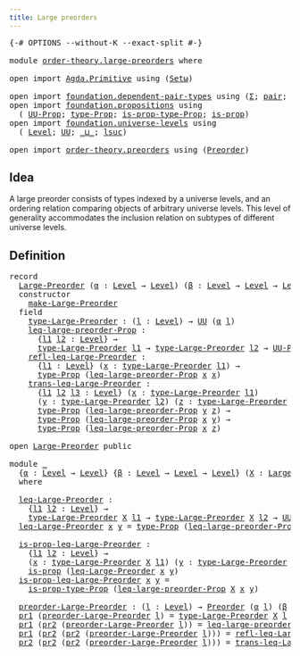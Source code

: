 ```yaml
---
title: Large preorders
---
```


<pre class="Agda"><a id="41" class="Symbol">{-#</a> <a id="45" class="Keyword">OPTIONS</a> <a id="53" class="Pragma">--without-K</a> <a id="65" class="Pragma">--exact-split</a> <a id="79" class="Symbol">#-}</a>

<a id="84" class="Keyword">module</a> <a id="91" href="order-theory.large-preorders.html" class="Module">order-theory.large-preorders</a> <a id="120" class="Keyword">where</a>

<a id="127" class="Keyword">open</a> <a id="132" class="Keyword">import</a> <a id="139" href="Agda.Primitive.html" class="Module">Agda.Primitive</a> <a id="154" class="Keyword">using</a> <a id="160" class="Symbol">(</a><a id="161" href="Agda.Primitive.html#381" class="Primitive">Setω</a><a id="165" class="Symbol">)</a>

<a id="168" class="Keyword">open</a> <a id="173" class="Keyword">import</a> <a id="180" href="foundation.dependent-pair-types.html" class="Module">foundation.dependent-pair-types</a> <a id="212" class="Keyword">using</a> <a id="218" class="Symbol">(</a><a id="219" href="foundation-core.dependent-pair-types.html#502" class="Record">Σ</a><a id="220" class="Symbol">;</a> <a id="222" href="foundation-core.dependent-pair-types.html#575" class="InductiveConstructor">pair</a><a id="226" class="Symbol">;</a> <a id="228" href="foundation-core.dependent-pair-types.html#592" class="Field">pr1</a><a id="231" class="Symbol">;</a> <a id="233" href="foundation-core.dependent-pair-types.html#604" class="Field">pr2</a><a id="236" class="Symbol">)</a>
<a id="238" class="Keyword">open</a> <a id="243" class="Keyword">import</a> <a id="250" href="foundation.propositions.html" class="Module">foundation.propositions</a> <a id="274" class="Keyword">using</a>
  <a id="282" class="Symbol">(</a> <a id="284" href="foundation-core.propositions.html#1380" class="Function">UU-Prop</a><a id="291" class="Symbol">;</a> <a id="293" href="foundation-core.propositions.html#1482" class="Function">type-Prop</a><a id="302" class="Symbol">;</a> <a id="304" href="foundation-core.propositions.html#1549" class="Function">is-prop-type-Prop</a><a id="321" class="Symbol">;</a> <a id="323" href="foundation-core.propositions.html#1296" class="Function">is-prop</a><a id="330" class="Symbol">)</a>
<a id="332" class="Keyword">open</a> <a id="337" class="Keyword">import</a> <a id="344" href="foundation.universe-levels.html" class="Module">foundation.universe-levels</a> <a id="371" class="Keyword">using</a>
  <a id="379" class="Symbol">(</a> <a id="381" href="Agda.Primitive.html#597" class="Postulate">Level</a><a id="386" class="Symbol">;</a> <a id="388" href="foundation-core.universe-levels.html#222" class="Primitive">UU</a><a id="390" class="Symbol">;</a> <a id="392" href="Agda.Primitive.html#810" class="Primitive Operator">_⊔_</a><a id="395" class="Symbol">;</a> <a id="397" href="Agda.Primitive.html#780" class="Primitive">lsuc</a><a id="401" class="Symbol">)</a>

<a id="404" class="Keyword">open</a> <a id="409" class="Keyword">import</a> <a id="416" href="order-theory.preorders.html" class="Module">order-theory.preorders</a> <a id="439" class="Keyword">using</a> <a id="445" class="Symbol">(</a><a id="446" href="order-theory.preorders.html#531" class="Function">Preorder</a><a id="454" class="Symbol">)</a>
</pre>
## Idea

A large preorder consists of types indexed by a universe levels, and an ordering relation comparing objects of arbitrary universe levels. This level of generality accommodates the inclusion relation on subtypes of different universe levels.

## Definition

<pre class="Agda"><a id="735" class="Keyword">record</a>
  <a id="Large-Preorder"></a><a id="744" href="order-theory.large-preorders.html#744" class="Record">Large-Preorder</a> <a id="759" class="Symbol">(</a><a id="760" href="order-theory.large-preorders.html#760" class="Bound">α</a> <a id="762" class="Symbol">:</a> <a id="764" href="Agda.Primitive.html#597" class="Postulate">Level</a> <a id="770" class="Symbol">→</a> <a id="772" href="Agda.Primitive.html#597" class="Postulate">Level</a><a id="777" class="Symbol">)</a> <a id="779" class="Symbol">(</a><a id="780" href="order-theory.large-preorders.html#780" class="Bound">β</a> <a id="782" class="Symbol">:</a> <a id="784" href="Agda.Primitive.html#597" class="Postulate">Level</a> <a id="790" class="Symbol">→</a> <a id="792" href="Agda.Primitive.html#597" class="Postulate">Level</a> <a id="798" class="Symbol">→</a> <a id="800" href="Agda.Primitive.html#597" class="Postulate">Level</a><a id="805" class="Symbol">)</a> <a id="807" class="Symbol">:</a> <a id="809" href="Agda.Primitive.html#381" class="Primitive">Setω</a> <a id="814" class="Keyword">where</a>
  <a id="822" class="Keyword">constructor</a>
    <a id="make-Large-Preorder"></a><a id="838" href="order-theory.large-preorders.html#838" class="InductiveConstructor">make-Large-Preorder</a>
  <a id="860" class="Keyword">field</a>
    <a id="Large-Preorder.type-Large-Preorder"></a><a id="870" href="order-theory.large-preorders.html#870" class="Field">type-Large-Preorder</a> <a id="890" class="Symbol">:</a> <a id="892" class="Symbol">(</a><a id="893" href="order-theory.large-preorders.html#893" class="Bound">l</a> <a id="895" class="Symbol">:</a> <a id="897" href="Agda.Primitive.html#597" class="Postulate">Level</a><a id="902" class="Symbol">)</a> <a id="904" class="Symbol">→</a> <a id="906" href="foundation-core.universe-levels.html#222" class="Primitive">UU</a> <a id="909" class="Symbol">(</a><a id="910" href="order-theory.large-preorders.html#760" class="Bound">α</a> <a id="912" href="order-theory.large-preorders.html#893" class="Bound">l</a><a id="913" class="Symbol">)</a>
    <a id="Large-Preorder.leq-large-preorder-Prop"></a><a id="919" href="order-theory.large-preorders.html#919" class="Field">leq-large-preorder-Prop</a> <a id="943" class="Symbol">:</a>
      <a id="951" class="Symbol">{</a><a id="952" href="order-theory.large-preorders.html#952" class="Bound">l1</a> <a id="955" href="order-theory.large-preorders.html#955" class="Bound">l2</a> <a id="958" class="Symbol">:</a> <a id="960" href="Agda.Primitive.html#597" class="Postulate">Level</a><a id="965" class="Symbol">}</a> <a id="967" class="Symbol">→</a>
      <a id="975" href="order-theory.large-preorders.html#870" class="Field">type-Large-Preorder</a> <a id="995" href="order-theory.large-preorders.html#952" class="Bound">l1</a> <a id="998" class="Symbol">→</a> <a id="1000" href="order-theory.large-preorders.html#870" class="Field">type-Large-Preorder</a> <a id="1020" href="order-theory.large-preorders.html#955" class="Bound">l2</a> <a id="1023" class="Symbol">→</a> <a id="1025" href="foundation-core.propositions.html#1380" class="Function">UU-Prop</a> <a id="1033" class="Symbol">(</a><a id="1034" href="order-theory.large-preorders.html#780" class="Bound">β</a> <a id="1036" href="order-theory.large-preorders.html#952" class="Bound">l1</a> <a id="1039" href="order-theory.large-preorders.html#955" class="Bound">l2</a><a id="1041" class="Symbol">)</a>
    <a id="Large-Preorder.refl-leq-Large-Preorder"></a><a id="1047" href="order-theory.large-preorders.html#1047" class="Field">refl-leq-Large-Preorder</a> <a id="1071" class="Symbol">:</a>
      <a id="1079" class="Symbol">{</a><a id="1080" href="order-theory.large-preorders.html#1080" class="Bound">l1</a> <a id="1083" class="Symbol">:</a> <a id="1085" href="Agda.Primitive.html#597" class="Postulate">Level</a><a id="1090" class="Symbol">}</a> <a id="1092" class="Symbol">(</a><a id="1093" href="order-theory.large-preorders.html#1093" class="Bound">x</a> <a id="1095" class="Symbol">:</a> <a id="1097" href="order-theory.large-preorders.html#870" class="Field">type-Large-Preorder</a> <a id="1117" href="order-theory.large-preorders.html#1080" class="Bound">l1</a><a id="1119" class="Symbol">)</a> <a id="1121" class="Symbol">→</a>
      <a id="1129" href="foundation-core.propositions.html#1482" class="Function">type-Prop</a> <a id="1139" class="Symbol">(</a><a id="1140" href="order-theory.large-preorders.html#919" class="Field">leq-large-preorder-Prop</a> <a id="1164" href="order-theory.large-preorders.html#1093" class="Bound">x</a> <a id="1166" href="order-theory.large-preorders.html#1093" class="Bound">x</a><a id="1167" class="Symbol">)</a>
    <a id="Large-Preorder.trans-leq-Large-Preorder"></a><a id="1173" href="order-theory.large-preorders.html#1173" class="Field">trans-leq-Large-Preorder</a> <a id="1198" class="Symbol">:</a>
      <a id="1206" class="Symbol">{</a><a id="1207" href="order-theory.large-preorders.html#1207" class="Bound">l1</a> <a id="1210" href="order-theory.large-preorders.html#1210" class="Bound">l2</a> <a id="1213" href="order-theory.large-preorders.html#1213" class="Bound">l3</a> <a id="1216" class="Symbol">:</a> <a id="1218" href="Agda.Primitive.html#597" class="Postulate">Level</a><a id="1223" class="Symbol">}</a> <a id="1225" class="Symbol">(</a><a id="1226" href="order-theory.large-preorders.html#1226" class="Bound">x</a> <a id="1228" class="Symbol">:</a> <a id="1230" href="order-theory.large-preorders.html#870" class="Field">type-Large-Preorder</a> <a id="1250" href="order-theory.large-preorders.html#1207" class="Bound">l1</a><a id="1252" class="Symbol">)</a>
      <a id="1260" class="Symbol">(</a><a id="1261" href="order-theory.large-preorders.html#1261" class="Bound">y</a> <a id="1263" class="Symbol">:</a> <a id="1265" href="order-theory.large-preorders.html#870" class="Field">type-Large-Preorder</a> <a id="1285" href="order-theory.large-preorders.html#1210" class="Bound">l2</a><a id="1287" class="Symbol">)</a> <a id="1289" class="Symbol">(</a><a id="1290" href="order-theory.large-preorders.html#1290" class="Bound">z</a> <a id="1292" class="Symbol">:</a> <a id="1294" href="order-theory.large-preorders.html#870" class="Field">type-Large-Preorder</a> <a id="1314" href="order-theory.large-preorders.html#1213" class="Bound">l3</a><a id="1316" class="Symbol">)</a> <a id="1318" class="Symbol">→</a>
      <a id="1326" href="foundation-core.propositions.html#1482" class="Function">type-Prop</a> <a id="1336" class="Symbol">(</a><a id="1337" href="order-theory.large-preorders.html#919" class="Field">leq-large-preorder-Prop</a> <a id="1361" href="order-theory.large-preorders.html#1261" class="Bound">y</a> <a id="1363" href="order-theory.large-preorders.html#1290" class="Bound">z</a><a id="1364" class="Symbol">)</a> <a id="1366" class="Symbol">→</a>
      <a id="1374" href="foundation-core.propositions.html#1482" class="Function">type-Prop</a> <a id="1384" class="Symbol">(</a><a id="1385" href="order-theory.large-preorders.html#919" class="Field">leq-large-preorder-Prop</a> <a id="1409" href="order-theory.large-preorders.html#1226" class="Bound">x</a> <a id="1411" href="order-theory.large-preorders.html#1261" class="Bound">y</a><a id="1412" class="Symbol">)</a> <a id="1414" class="Symbol">→</a>
      <a id="1422" href="foundation-core.propositions.html#1482" class="Function">type-Prop</a> <a id="1432" class="Symbol">(</a><a id="1433" href="order-theory.large-preorders.html#919" class="Field">leq-large-preorder-Prop</a> <a id="1457" href="order-theory.large-preorders.html#1226" class="Bound">x</a> <a id="1459" href="order-theory.large-preorders.html#1290" class="Bound">z</a><a id="1460" class="Symbol">)</a>

<a id="1463" class="Keyword">open</a> <a id="1468" href="order-theory.large-preorders.html#744" class="Module">Large-Preorder</a> <a id="1483" class="Keyword">public</a>

<a id="1491" class="Keyword">module</a> <a id="1498" href="order-theory.large-preorders.html#1498" class="Module">_</a>
  <a id="1502" class="Symbol">{</a><a id="1503" href="order-theory.large-preorders.html#1503" class="Bound">α</a> <a id="1505" class="Symbol">:</a> <a id="1507" href="Agda.Primitive.html#597" class="Postulate">Level</a> <a id="1513" class="Symbol">→</a> <a id="1515" href="Agda.Primitive.html#597" class="Postulate">Level</a><a id="1520" class="Symbol">}</a> <a id="1522" class="Symbol">{</a><a id="1523" href="order-theory.large-preorders.html#1523" class="Bound">β</a> <a id="1525" class="Symbol">:</a> <a id="1527" href="Agda.Primitive.html#597" class="Postulate">Level</a> <a id="1533" class="Symbol">→</a> <a id="1535" href="Agda.Primitive.html#597" class="Postulate">Level</a> <a id="1541" class="Symbol">→</a> <a id="1543" href="Agda.Primitive.html#597" class="Postulate">Level</a><a id="1548" class="Symbol">}</a> <a id="1550" class="Symbol">(</a><a id="1551" href="order-theory.large-preorders.html#1551" class="Bound">X</a> <a id="1553" class="Symbol">:</a> <a id="1555" href="order-theory.large-preorders.html#744" class="Record">Large-Preorder</a> <a id="1570" href="order-theory.large-preorders.html#1503" class="Bound">α</a> <a id="1572" href="order-theory.large-preorders.html#1523" class="Bound">β</a><a id="1573" class="Symbol">)</a>
  <a id="1577" class="Keyword">where</a>

  <a id="1586" href="order-theory.large-preorders.html#1586" class="Function">leq-Large-Preorder</a> <a id="1605" class="Symbol">:</a>
    <a id="1611" class="Symbol">{</a><a id="1612" href="order-theory.large-preorders.html#1612" class="Bound">l1</a> <a id="1615" href="order-theory.large-preorders.html#1615" class="Bound">l2</a> <a id="1618" class="Symbol">:</a> <a id="1620" href="Agda.Primitive.html#597" class="Postulate">Level</a><a id="1625" class="Symbol">}</a> <a id="1627" class="Symbol">→</a>
    <a id="1633" href="order-theory.large-preorders.html#870" class="Field">type-Large-Preorder</a> <a id="1653" href="order-theory.large-preorders.html#1551" class="Bound">X</a> <a id="1655" href="order-theory.large-preorders.html#1612" class="Bound">l1</a> <a id="1658" class="Symbol">→</a> <a id="1660" href="order-theory.large-preorders.html#870" class="Field">type-Large-Preorder</a> <a id="1680" href="order-theory.large-preorders.html#1551" class="Bound">X</a> <a id="1682" href="order-theory.large-preorders.html#1615" class="Bound">l2</a> <a id="1685" class="Symbol">→</a> <a id="1687" href="foundation-core.universe-levels.html#222" class="Primitive">UU</a> <a id="1690" class="Symbol">(</a><a id="1691" href="order-theory.large-preorders.html#1523" class="Bound">β</a> <a id="1693" href="order-theory.large-preorders.html#1612" class="Bound">l1</a> <a id="1696" href="order-theory.large-preorders.html#1615" class="Bound">l2</a><a id="1698" class="Symbol">)</a>
  <a id="1702" href="order-theory.large-preorders.html#1586" class="Function">leq-Large-Preorder</a> <a id="1721" href="order-theory.large-preorders.html#1721" class="Bound">x</a> <a id="1723" href="order-theory.large-preorders.html#1723" class="Bound">y</a> <a id="1725" class="Symbol">=</a> <a id="1727" href="foundation-core.propositions.html#1482" class="Function">type-Prop</a> <a id="1737" class="Symbol">(</a><a id="1738" href="order-theory.large-preorders.html#919" class="Field">leq-large-preorder-Prop</a> <a id="1762" href="order-theory.large-preorders.html#1551" class="Bound">X</a> <a id="1764" href="order-theory.large-preorders.html#1721" class="Bound">x</a> <a id="1766" href="order-theory.large-preorders.html#1723" class="Bound">y</a><a id="1767" class="Symbol">)</a>

  <a id="1772" href="order-theory.large-preorders.html#1772" class="Function">is-prop-leq-Large-Preorder</a> <a id="1799" class="Symbol">:</a>
    <a id="1805" class="Symbol">{</a><a id="1806" href="order-theory.large-preorders.html#1806" class="Bound">l1</a> <a id="1809" href="order-theory.large-preorders.html#1809" class="Bound">l2</a> <a id="1812" class="Symbol">:</a> <a id="1814" href="Agda.Primitive.html#597" class="Postulate">Level</a><a id="1819" class="Symbol">}</a> <a id="1821" class="Symbol">→</a>
    <a id="1827" class="Symbol">(</a><a id="1828" href="order-theory.large-preorders.html#1828" class="Bound">x</a> <a id="1830" class="Symbol">:</a> <a id="1832" href="order-theory.large-preorders.html#870" class="Field">type-Large-Preorder</a> <a id="1852" href="order-theory.large-preorders.html#1551" class="Bound">X</a> <a id="1854" href="order-theory.large-preorders.html#1806" class="Bound">l1</a><a id="1856" class="Symbol">)</a> <a id="1858" class="Symbol">(</a><a id="1859" href="order-theory.large-preorders.html#1859" class="Bound">y</a> <a id="1861" class="Symbol">:</a> <a id="1863" href="order-theory.large-preorders.html#870" class="Field">type-Large-Preorder</a> <a id="1883" href="order-theory.large-preorders.html#1551" class="Bound">X</a> <a id="1885" href="order-theory.large-preorders.html#1809" class="Bound">l2</a><a id="1887" class="Symbol">)</a> <a id="1889" class="Symbol">→</a>
    <a id="1895" href="foundation-core.propositions.html#1296" class="Function">is-prop</a> <a id="1903" class="Symbol">(</a><a id="1904" href="order-theory.large-preorders.html#1586" class="Function">leq-Large-Preorder</a> <a id="1923" href="order-theory.large-preorders.html#1828" class="Bound">x</a> <a id="1925" href="order-theory.large-preorders.html#1859" class="Bound">y</a><a id="1926" class="Symbol">)</a>
  <a id="1930" href="order-theory.large-preorders.html#1772" class="Function">is-prop-leq-Large-Preorder</a> <a id="1957" href="order-theory.large-preorders.html#1957" class="Bound">x</a> <a id="1959" href="order-theory.large-preorders.html#1959" class="Bound">y</a> <a id="1961" class="Symbol">=</a>
    <a id="1967" href="foundation-core.propositions.html#1549" class="Function">is-prop-type-Prop</a> <a id="1985" class="Symbol">(</a><a id="1986" href="order-theory.large-preorders.html#919" class="Field">leq-large-preorder-Prop</a> <a id="2010" href="order-theory.large-preorders.html#1551" class="Bound">X</a> <a id="2012" href="order-theory.large-preorders.html#1957" class="Bound">x</a> <a id="2014" href="order-theory.large-preorders.html#1959" class="Bound">y</a><a id="2015" class="Symbol">)</a>

  <a id="2020" href="order-theory.large-preorders.html#2020" class="Function">preorder-Large-Preorder</a> <a id="2044" class="Symbol">:</a> <a id="2046" class="Symbol">(</a><a id="2047" href="order-theory.large-preorders.html#2047" class="Bound">l</a> <a id="2049" class="Symbol">:</a> <a id="2051" href="Agda.Primitive.html#597" class="Postulate">Level</a><a id="2056" class="Symbol">)</a> <a id="2058" class="Symbol">→</a> <a id="2060" href="order-theory.preorders.html#531" class="Function">Preorder</a> <a id="2069" class="Symbol">(</a><a id="2070" href="order-theory.large-preorders.html#1503" class="Bound">α</a> <a id="2072" href="order-theory.large-preorders.html#2047" class="Bound">l</a><a id="2073" class="Symbol">)</a> <a id="2075" class="Symbol">(</a><a id="2076" href="order-theory.large-preorders.html#1523" class="Bound">β</a> <a id="2078" href="order-theory.large-preorders.html#2047" class="Bound">l</a> <a id="2080" href="order-theory.large-preorders.html#2047" class="Bound">l</a><a id="2081" class="Symbol">)</a>
  <a id="2085" href="foundation-core.dependent-pair-types.html#592" class="Field">pr1</a> <a id="2089" class="Symbol">(</a><a id="2090" href="order-theory.large-preorders.html#2020" class="Function">preorder-Large-Preorder</a> <a id="2114" href="order-theory.large-preorders.html#2114" class="Bound">l</a><a id="2115" class="Symbol">)</a> <a id="2117" class="Symbol">=</a> <a id="2119" href="order-theory.large-preorders.html#870" class="Field">type-Large-Preorder</a> <a id="2139" href="order-theory.large-preorders.html#1551" class="Bound">X</a> <a id="2141" href="order-theory.large-preorders.html#2114" class="Bound">l</a>
  <a id="2145" href="foundation-core.dependent-pair-types.html#592" class="Field">pr1</a> <a id="2149" class="Symbol">(</a><a id="2150" href="foundation-core.dependent-pair-types.html#604" class="Field">pr2</a> <a id="2154" class="Symbol">(</a><a id="2155" href="order-theory.large-preorders.html#2020" class="Function">preorder-Large-Preorder</a> <a id="2179" href="order-theory.large-preorders.html#2179" class="Bound">l</a><a id="2180" class="Symbol">))</a> <a id="2183" class="Symbol">=</a> <a id="2185" href="order-theory.large-preorders.html#919" class="Field">leq-large-preorder-Prop</a> <a id="2209" href="order-theory.large-preorders.html#1551" class="Bound">X</a>
  <a id="2213" href="foundation-core.dependent-pair-types.html#592" class="Field">pr1</a> <a id="2217" class="Symbol">(</a><a id="2218" href="foundation-core.dependent-pair-types.html#604" class="Field">pr2</a> <a id="2222" class="Symbol">(</a><a id="2223" href="foundation-core.dependent-pair-types.html#604" class="Field">pr2</a> <a id="2227" class="Symbol">(</a><a id="2228" href="order-theory.large-preorders.html#2020" class="Function">preorder-Large-Preorder</a> <a id="2252" href="order-theory.large-preorders.html#2252" class="Bound">l</a><a id="2253" class="Symbol">)))</a> <a id="2257" class="Symbol">=</a> <a id="2259" href="order-theory.large-preorders.html#1047" class="Field">refl-leq-Large-Preorder</a> <a id="2283" href="order-theory.large-preorders.html#1551" class="Bound">X</a>
  <a id="2287" href="foundation-core.dependent-pair-types.html#604" class="Field">pr2</a> <a id="2291" class="Symbol">(</a><a id="2292" href="foundation-core.dependent-pair-types.html#604" class="Field">pr2</a> <a id="2296" class="Symbol">(</a><a id="2297" href="foundation-core.dependent-pair-types.html#604" class="Field">pr2</a> <a id="2301" class="Symbol">(</a><a id="2302" href="order-theory.large-preorders.html#2020" class="Function">preorder-Large-Preorder</a> <a id="2326" href="order-theory.large-preorders.html#2326" class="Bound">l</a><a id="2327" class="Symbol">)))</a> <a id="2331" class="Symbol">=</a> <a id="2333" href="order-theory.large-preorders.html#1173" class="Field">trans-leq-Large-Preorder</a> <a id="2358" href="order-theory.large-preorders.html#1551" class="Bound">X</a>
</pre>